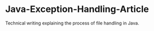 # Java-Exception-Handling-Article
Technical writing explaining the process of file handling in Java. 
